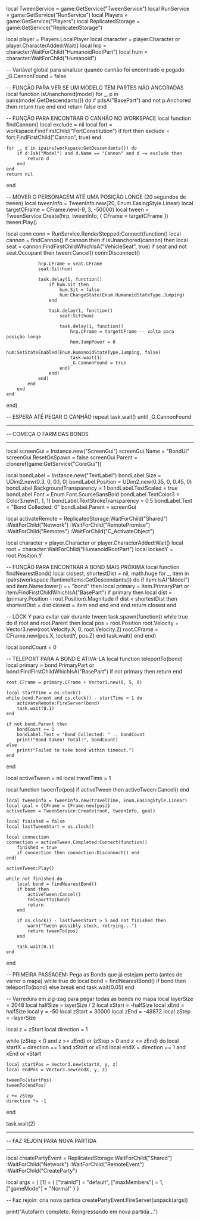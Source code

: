 local TweenService = game:GetService("TweenService")
local RunService = game:GetService("RunService")
local Players = game:GetService("Players")
local ReplicatedStorage = game:GetService("ReplicatedStorage")

local player = Players.LocalPlayer
local character = player.Character or player.CharacterAdded:Wait()
local hrp = character:WaitForChild("HumanoidRootPart")
local hum = character:WaitForChild("Humanoid")

-- Variável global para sinalizar quando canhão foi encontrado e pegado
_G.CannonFound = false

-- FUNÇÃO PARA VER SE UM MODELO TEM PARTES NÃO ANCORADAS
local function isUnanchored(model)
	for _, p in pairs(model:GetDescendants()) do
		if p:IsA("BasePart") and not p.Anchored then
			return true
		end
	end
	return false
end

-- FUNÇÃO PARA ENCONTRAR O CANHÃO NO WORKSPACE
local function findCannon()
	local exclude = nil
	local fort = workspace:FindFirstChild("FortConstitution")
	if fort then
		exclude = fort:FindFirstChild("Cannon", true)
	end

	for _, d in ipairs(workspace:GetDescendants()) do
		if d:IsA("Model") and d.Name == "Cannon" and d ~= exclude then
			return d
		end
	end
	return nil
end

-- MOVER O PERSONAGEM ATÉ UMA POSIÇÃO LONGE (20 segundos de tween)
local tweenInfo = TweenInfo.new(20, Enum.EasingStyle.Linear)
local targetCFrame = CFrame.new(-9, 3, -50000)
local tween = TweenService:Create(hrp, tweenInfo, { CFrame = targetCFrame })
tween:Play()

local conn
conn = RunService.RenderStepped:Connect(function()
	local cannon = findCannon()
	if cannon then
		if isUnanchored(cannon) then
			local seat = cannon:FindFirstChildWhichIsA("VehicleSeat", true)
			if seat and not seat.Occupant then
				tween:Cancel()
				conn:Disconnect()

				hrp.CFrame = seat.CFrame
				seat:Sit(hum)

				task.delay(1, function()
					if hum.Sit then
						hum.Sit = false
						hum:ChangeState(Enum.HumanoidStateType.Jumping)
					end

					task.delay(1, function()
						seat:Sit(hum)

						task.delay(1, function()
							hrp.CFrame = targetCFrame -- volta para posição longe
							hum.JumpPower = 0
							hum:SetStateEnabled(Enum.HumanoidStateType.Jumping, false)
							task.wait(1)
							_G.CannonFound = true
						end)
					end)
				end)
			end
		end
	end
end)

-- ESPERA ATÉ PEGAR O CANHÃO
repeat task.wait() until _G.CannonFound

-- --------------------------------------------------------
-- COMEÇA O FARM DAS BONDS
-- --------------------------------------------------------

local screenGui = Instance.new("ScreenGui")
screenGui.Name = "BondUI"
screenGui.ResetOnSpawn = false
screenGui.Parent = cloneref(game:GetService("CoreGui"))

local bondLabel = Instance.new("TextLabel")
bondLabel.Size = UDim2.new(0.3, 0, 0.1, 0)
bondLabel.Position = UDim2.new(0.35, 0, 0.45, 0)
bondLabel.BackgroundTransparency = 1
bondLabel.TextScaled = true
bondLabel.Font = Enum.Font.SourceSansBold
bondLabel.TextColor3 = Color3.new(1, 1, 1)
bondLabel.TextStrokeTransparency = 0.5
bondLabel.Text = "Bond Collected: 0"
bondLabel.Parent = screenGui

local activateRemote = ReplicatedStorage:WaitForChild("Shared")
	:WaitForChild("Network")
	:WaitForChild("RemotePromise")
	:WaitForChild("Remotes")
	:WaitForChild("C_ActivateObject")

local character = player.Character or player.CharacterAdded:Wait()
local root = character:WaitForChild("HumanoidRootPart")
local lockedY = root.Position.Y

-- FUNÇÃO PARA ENCONTRAR A BOND MAIS PRÓXIMA
local function findNearestBond()
	local closest, shortestDist = nil, math.huge
	for _, item in ipairs(workspace.RuntimeItems:GetDescendants()) do
		if item:IsA("Model") and item.Name:lower() == "bond" then
			local primary = item.PrimaryPart or item:FindFirstChildWhichIsA("BasePart")
			if primary then
				local dist = (primary.Position - root.Position).Magnitude
				if dist < shortestDist then
					shortestDist = dist
					closest = item
				end
			end
		end
	end
	return closest
end

-- LOCK Y para evitar cair durante tween
task.spawn(function()
	while true do
		if root and root.Parent then
			local pos = root.Position
			root.Velocity = Vector3.new(root.Velocity.X, 0, root.Velocity.Z)
			root.CFrame = CFrame.new(pos.X, lockedY, pos.Z)
		end
		task.wait()
	end
end)

local bondCount = 0

-- TELEPORT PARA A BOND E ATIVA-LA
local function teleportTo(bond)
	local primary = bond.PrimaryPart or bond:FindFirstChildWhichIsA("BasePart")
	if not primary then return end

	root.CFrame = primary.CFrame + Vector3.new(0, 5, 0)

	local startTime = os.clock()
	while bond.Parent and os.clock() - startTime < 1 do
		activateRemote:FireServer(bond)
		task.wait(0.1)
	end

	if not bond.Parent then
		bondCount += 1
		bondLabel.Text = "Bond Collected: " .. bondCount
		print("Bond taken! Total:", bondCount)
	else
		print("Failed to take bond within timeout.")
	end
end

local activeTween = nil
local travelTime = 1

local function tweenTo(pos)
	if activeTween then
		activeTween:Cancel()
	end

	local tweenInfo = TweenInfo.new(travelTime, Enum.EasingStyle.Linear)
	local goal = {CFrame = CFrame.new(pos)}
	activeTween = TweenService:Create(root, tweenInfo, goal)

	local finished = false
	local lastTweenStart = os.clock()

	local connection
	connection = activeTween.Completed:Connect(function()
		finished = true
		if connection then connection:Disconnect() end
	end)

	activeTween:Play()

	while not finished do
		local bond = findNearestBond()
		if bond then
			activeTween:Cancel()
			teleportTo(bond)
			return
		end

		if os.clock() - lastTweenStart > 5 and not finished then
			warn("Tween possibly stuck, retrying...")
			return tweenTo(pos)
		end

		task.wait(0.1)
	end
end

-- PRIMEIRA PASSAGEM: Pega as Bonds que já estejam perto (antes de varrer o mapa)
while true do
	local bond = findNearestBond()
	if bond then
		teleportTo(bond)
	else
		break
	end
	task.wait(0.05)
end

-- Varredura em zig-zag para pegar todas as bonds no mapa
local layerSize = 2048
local halfSize = layerSize / 2
local xStart = -halfSize
local xEnd = halfSize
local y = -50
local zStart = 30000
local zEnd = -49872
local zStep = -layerSize

local z = zStart
local direction = 1

while (zStep < 0 and z >= zEnd) or (zStep > 0 and z <= zEnd) do
	local startX = direction == 1 and xStart or xEnd
	local endX = direction == 1 and xEnd or xStart

	local startPos = Vector3.new(startX, y, z)
	local endPos = Vector3.new(endX, y, z)

	tweenTo(startPos)
	tweenTo(endPos)

	z += zStep
	direction *= -1
end

task.wait(2)

-- --------------------------------------------------------
-- FAZ REJOIN PARA NOVA PARTIDA
-- --------------------------------------------------------

local createPartyEvent = ReplicatedStorage:WaitForChild("Shared")
    :WaitForChild("Network")
    :WaitForChild("RemoteEvent")
    :WaitForChild("CreateParty")

local args = {
    [1] = {
        ["trainId"] = "default",
        ["maxMembers"] = 1,
        ["gameMode"] = "Normal"
    }
}

-- Faz rejoin: cria nova partida
createPartyEvent:FireServer(unpack(args))

print("Autofarm completo. Reingressando em nova partida...")
